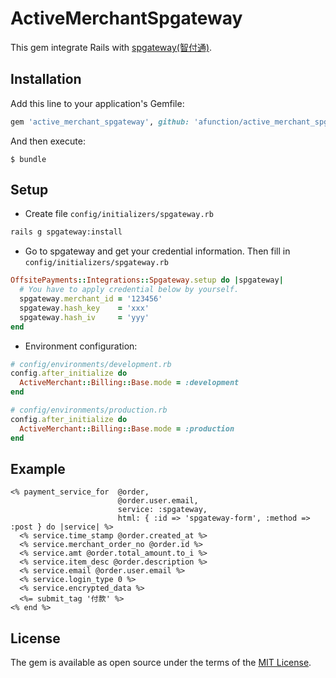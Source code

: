 # ActiveMerchantSpgateway

This gem integrate Rails with [spgateway(智付通)](https://www.spgateway.com/).

## Installation

Add this line to your application's Gemfile:

```ruby
gem 'active_merchant_spgateway', github: 'afunction/active_merchant_spgateway'
```

And then execute:

```
$ bundle
```

## Setup

- Create file `config/initializers/spgateway.rb`
``` sh
rails g spgateway:install
```

- Go to spgateway and get your credential information. Then fill in `config/initializers/spgateway.rb`
```rb
OffsitePayments::Integrations::Spgateway.setup do |spgateway|
  # You have to apply credential below by yourself.
  spgateway.merchant_id = '123456'
  spgateway.hash_key    = 'xxx'
  spgateway.hash_iv     = 'yyy'
end
```

- Environment configuration:
```rb
# config/environments/development.rb
config.after_initialize do
  ActiveMerchant::Billing::Base.mode = :development
end
```
```rb
# config/environments/production.rb
config.after_initialize do
  ActiveMerchant::Billing::Base.mode = :production
end
```

## Example

```
<% payment_service_for  @order,
                        @order.user.email,
                        service: :spgateway,
                        html: { :id => 'spgateway-form', :method => :post } do |service| %>
  <% service.time_stamp @order.created_at %>
  <% service.merchant_order_no @order.id %>
  <% service.amt @order.total_amount.to_i %>
  <% service.item_desc @order.description %>
  <% service.email @order.user.email %>
  <% service.login_type 0 %>
  <% service.encrypted_data %>
  <%= submit_tag '付款' %>
<% end %>
```

## License

The gem is available as open source under the terms of the [MIT License](http://opensource.org/licenses/MIT).
